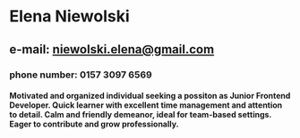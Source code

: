 # Elena Niewolski
## e-mail: niewolski.elena@gmail.com 
### phone number: 0157 3097 6569
#### Motivated and organized individual seeking a possiton as Junior Frontend Developer. Quick learner with excellent time management and attention to detail. Calm and friendly demeanor, ideal for team-based settings. Eager to contribute and grow professionally.
##### 
